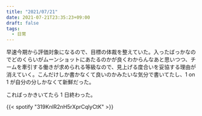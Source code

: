 ```yaml
---
title: "2021/07/21"
date: 2021-07-21T23:35:23+09:00
draft: false
tags:
  - 日常
---
```


早速今期から評価対象になるので、目標の体裁を整えていた。入ったばっかなのでどのくらいがムーンショットにあたるのかが良くわからんなあと思いつつ、チームを牽引する働きが求められる等級なので、見上げる度合いを妥協する理由が消えていく。こんだけしか書かなくて良いのかみたいな気分で書いてたし、1 on 1 が自分の分しかなくて新鮮だった。


こればっかきいてたら 1 日終わった。

{{< spotify "319KnlR2nH5rXprCqlyCtK" >}}

